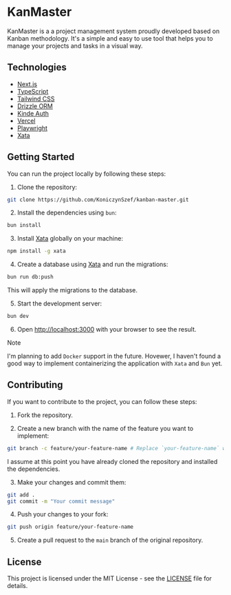 # KanMaster

KanMaster is a a project management system proudly developed based on Kanban methodology. It's a simple and easy to use tool that helps you to manage your projects and tasks in a visual way.

## Technologies

-   [Next.js](https://nextjs.org/)
-   [TypeScript](https://www.typescriptlang.org/)
-   [Tailwind CSS](https://tailwindcss.com/)
-   [Drizzle ORM](https://orm.drizzle.team/)
-   [Kinde Auth](https://kinde.com/)
-   [Vercel](https://vercel.com/)
-   [Playwright](https://playwright.dev/)
-   [Xata](https://xata.io/)

## Getting Started

You can run the project locally by following these steps:

1. Clone the repository:

```bash
git clone https://github.com/KoniczynSzef/kanban-master.git
```

2. Install the dependencies using `bun`:

```bash
bun install
```

3. Install [Xata](https://xata.io/) globally on your machine:

```bash
npm install -g xata
```

4. Create a database using [Xata](https://xata.io/) and run the migrations:

```bash
bun run db:push
```

This will apply the migrations to the database.

5. Start the development server:

```bash
bun dev
```

6. Open [http://localhost:3000](http://localhost:3000) with your browser to see the result.

> [!NOTE]
> I'm planning to add `Docker` support in the future.
> Hovewer, I haven't found a good way to implement containerizing the application with `Xata` and `Bun` yet.

## Contributing

If you want to contribute to the project, you can follow these steps:

1. Fork the repository.

2. Create a new branch with the name of the feature you want to implement:

```bash
git branch -c feature/your-feature-name # Replace `your-feature-name` with the name of your feature
```

I assume at this point you have already cloned the repository and installed the dependencies.

3. Make your changes and commit them:

```bash
git add .
git commit -m "Your commit message"
```

4. Push your changes to your fork:

```bash
git push origin feature/your-feature-name
```

5. Create a pull request to the `main` branch of the original repository.

## License

This project is licensed under the MIT License - see the [LICENSE](LICENSE) file for details.
